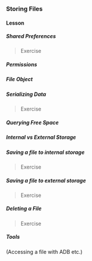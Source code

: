 ### Storing Files

#### Lesson

##### Shared Preferences

> Exercise

##### Permissions

##### File Object

##### Serializing Data

> Exercise

##### Querying Free Space

##### Internal vs External Storage

##### Saving a file to internal storage

> Exercise 

##### Saving a file to external storage

> Exercise

##### Deleting a File

> Exercise

##### Tools

(Accessing a file with ADB etc.)
